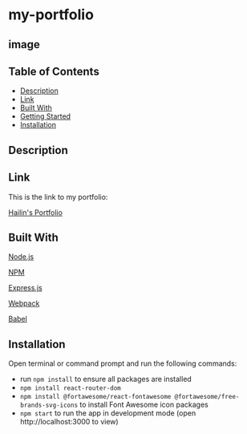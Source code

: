 # my-portfolio

## image

## Table of Contents
- [Description](#description)
- [Link](#link)
- [Built With](#built-with)
- [Getting Started](#getting-started)
- [Installation](#installation)

## Description



## Link

This is the link to my portfolio: <p><a href="https://just-another-text-edit0r-bd37dce72f66.herokuapp.com/">Hailin's Portfolio</a></p>

## Built With 

<p><a href="https://nodejs.org/">Node.js</a></p>
<p><a href="https://www.npmjs.com/">NPM</a></p>
<p><a href="https://www.npmjs.com/package/express">Express.js</a></p>
<p><a href="https://webpack.js.org/">Webpack</a></p>
<p><a href="https://babeljs.io/">Babel</a></p>

## Installation

Open terminal or command prompt and run the following commands:
* run ```npm install``` to ensure all packages are installed
* ```npm install react-router-dom```
* ```npm install @fortawesome/react-fontawesome @fortawesome/free-brands-svg-icons``` to install Font Awesome icon packages
* ```npm start``` to run the app in development mode (open http://localhost:3000 to view)